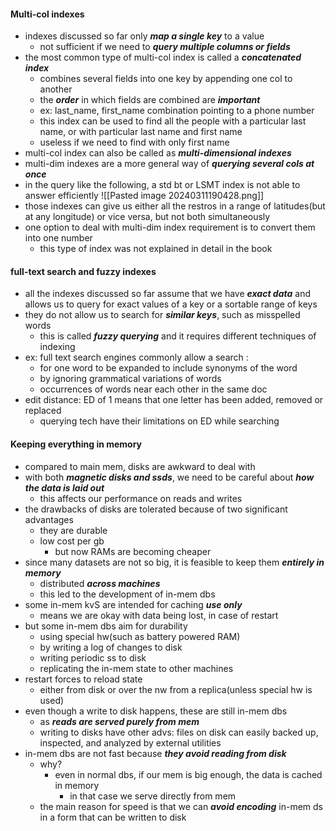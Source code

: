 #### Multi-col indexes
- indexes discussed so far only ***map a single key*** to a value
	- not sufficient if we need to ***query multiple columns or fields***
- the most common type of multi-col index is called a ***concatenated index***
	- combines several fields into one key by appending one col to another
	- the ***order*** in which fields are combined are ***important***
	- ex: last_name, first_name combination pointing to a phone number
	- this index can be used to find all the people with a particular last name, or with particular last name and first name
	- useless if we need to find with only first name
- multi-col index can also be called as ***multi-dimensional indexes***
- multi-dim indexes are a more general way of ***querying several cols at once***
- in the query like the following, a std bt or LSMT index is not able to answer efficiently
![[Pasted image 20240311190428.png]]
- those indexes can give us either all the restros in a range of latitudes(but at any longitude) or vice versa, but not both simultaneously
- one option to deal with multi-dim index requirement is to convert them into one number
	- this type of index was not explained in detail in the book

#### full-text search and fuzzy indexes
- all the indexes discussed so far assume that we have ***exact data*** and allows us to query for exact values of a key or a sortable range of keys
- they do not allow us to search for ***similar keys***, such as misspelled words
	- this is called ***fuzzy querying*** and it requires different techniques of indexing
- ex: full text search engines commonly allow a search :
	- for one word to be expanded to include synonyms of the word
	- by ignoring grammatical variations of words
	- occurrences of words near each other in the same doc
- edit distance: ED of 1 means that one letter has been added, removed or replaced
	- querying tech have their limitations on ED while searching

#### Keeping everything in memory
- compared to main mem, disks are awkward to deal with
- with both ***magnetic disks and ssds***, we need to be careful about ***how the data is laid out***
	- this affects our performance on reads and writes
- the drawbacks of disks are tolerated because of two significant advantages
	- they are durable
	- low cost per gb
		- but now RAMs are becoming cheaper
- since many datasets are not so big, it is feasible to keep them ***entirely in memory***
	- distributed ***across machines***
	- this led to the development of in-mem dbs
- some in-mem kvS are intended for caching ***use only***
	- means we are okay with data being lost, in case of restart
- but some in-mem dbs aim for durability
	- using special hw(such as battery powered RAM)
	- by writing a log of changes to disk
	- writing periodic ss to disk
	- replicating the in-mem state to other machines
- restart forces to reload state
	- either from disk or over the nw from a replica(unless special hw is used)
- even though a write to disk happens, these are still in-mem dbs
	- as ***reads are served purely from mem***
	- writing to disks have other advs: files on disk can easily backed up, inspected, and analyzed by external utilities
- in-mem dbs are not fast because ***they avoid reading from disk***
	- why?
		- even in normal dbs, if our mem is big enough, the data is cached in memory
			- in that case we serve directly from mem
	- the main reason for speed is that we can ***avoid encoding*** in-mem ds in a form that can be written to disk